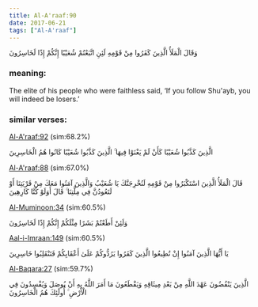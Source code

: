 ```yaml
---
title: Al-A'raaf:90
date: 2017-06-21
tags: ["Al-A'raaf"]
---
```

وَقَالَ الْمَلَأُ الَّذِينَ كَفَرُوا مِنْ قَوْمِهِ لَئِنِ اتَّبَعْتُمْ شُعَيْبًا إِنَّكُمْ إِذًا لَخَاسِرُونَ
### meaning: 
The elite of his people who were faithless said, ‘If you follow Shu'ayb, you will indeed be losers.’
### similar verses: 

[Al-A'raaf:92](/7/92) (sim:68.2%)

الَّذِينَ كَذَّبُوا شُعَيْبًا كَأَنْ لَمْ يَغْنَوْا فِيهَا ۚ الَّذِينَ كَذَّبُوا شُعَيْبًا كَانُوا هُمُ الْخَاسِرِينَ

[Al-A'raaf:88](/7/88) (sim:67.0%)

قَالَ الْمَلَأُ الَّذِينَ اسْتَكْبَرُوا مِنْ قَوْمِهِ لَنُخْرِجَنَّكَ يَا شُعَيْبُ وَالَّذِينَ آمَنُوا مَعَكَ مِنْ قَرْيَتِنَا أَوْ لَتَعُودُنَّ فِي مِلَّتِنَا ۚ قَالَ أَوَلَوْ كُنَّا كَارِهِينَ

[Al-Muminoon:34](/23/34) (sim:60.5%)

وَلَئِنْ أَطَعْتُمْ بَشَرًا مِثْلَكُمْ إِنَّكُمْ إِذًا لَخَاسِرُونَ

[Aal-i-Imraan:149](/3/149) (sim:60.5%)

يَا أَيُّهَا الَّذِينَ آمَنُوا إِنْ تُطِيعُوا الَّذِينَ كَفَرُوا يَرُدُّوكُمْ عَلَىٰ أَعْقَابِكُمْ فَتَنْقَلِبُوا خَاسِرِينَ

[Al-Baqara:27](/2/27) (sim:59.7%)

الَّذِينَ يَنْقُضُونَ عَهْدَ اللَّهِ مِنْ بَعْدِ مِيثَاقِهِ وَيَقْطَعُونَ مَا أَمَرَ اللَّهُ بِهِ أَنْ يُوصَلَ وَيُفْسِدُونَ فِي الْأَرْضِ ۚ أُولَٰئِكَ هُمُ الْخَاسِرُونَ
